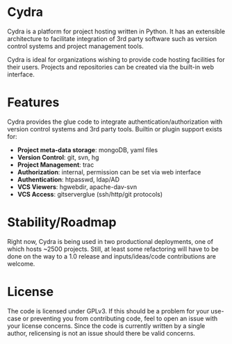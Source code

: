 Cydra
=====

Cydra is a platform for project hosting written in Python. It has an 
extensible architecture to facilitate integration of 3rd party software 
such as version control systems and project management tools.

Cydra is ideal for organizations wishing to provide code hosting facilities 
for their users. Projects and repositories can be created via the built-in 
web interface.

Features
========

Cydra provides the glue code to integrate authentication/authorization with 
version control systems and 3rd party tools. Builtin or plugin support exists for:

 *  **Project meta-data storage**: mongoDB, yaml files
 *  **Version Control**: git, svn, hg
 *  **Project Management**: trac
 *  **Authorization**: internal, permission can be set via web interface
 *  **Authentication**: htpasswd, ldap/AD
 *  **VCS Viewers**: hgwebdir, apache-dav-svn
 *  **VCS Access**: gitserverglue (ssh/http/git protocols)
 
Stability/Roadmap
=================

Right now, Cydra is being used in two productional deployments, one of which 
hosts ~2500 projects. Still, at least some refactoring will have to be done 
on the way to a 1.0 release and inputs/ideas/code contributions are welcome.

License
=======

The code is licensed under GPLv3. If this should be a problem for your use-case 
or preventing you from contributing code, feel to open an issue with your license 
concerns. Since the code is currently written by a single author, relicensing
is not an issue should there be valid concerns.

